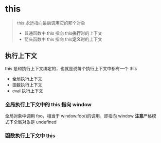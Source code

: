 # this

> this 永远指向最后调用它的那个对象
>
> - 普通函数中 this 指向 this**执行**时的上下文
> - 箭头函数中 this 指向 this**定义**时的上下文

## 执行上下文

this 是和执行上下文绑定的，也就是说每个执行上下文中都有一个 this

- 全局执行上下文
- 函数执行上下文
- eval 执行上下文

### 全局执行上下文中的 this 指向 window

全局对象中调用 foo，相当于 window.foo()的调用，即指向 window
**注意**严格模式下全局对象是 undefined

### 函数执行上下文中 this
